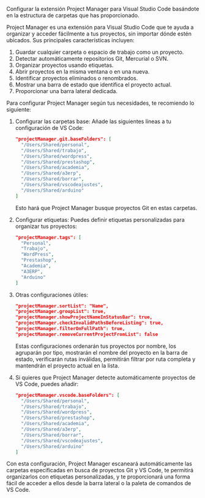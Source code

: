 Configurar la extensión Project Manager para Visual Studio Code basándote en la estructura de carpetas que has proporcionado. 

Project Manager es una extensión para Visual Studio Code que te ayuda a organizar y acceder fácilmente a tus proyectos, sin importar dónde estén ubicados. Sus principales características incluyen:

1. Guardar cualquier carpeta o espacio de trabajo como un proyecto.
2. Detectar automáticamente repositorios Git, Mercurial o SVN.
3. Organizar proyectos usando etiquetas.
4. Abrir proyectos en la misma ventana o en una nueva.
5. Identificar proyectos eliminados o renombrados.
6. Mostrar una barra de estado que identifica el proyecto actual.
7. Proporcionar una barra lateral dedicada.

Para configurar Project Manager según tus necesidades, te recomiendo lo siguiente:

1. Configurar las carpetas base:
   Añade las siguientes líneas a tu configuración de VS Code:

   ```json
   "projectManager.git.baseFolders": [
     "/Users/Shared/personal",
     "/Users/Shared/trabajo",
     "/Users/Shared/wordpress",
     "/Users/Shared/prestashop",
     "/Users/Shared/academia",
     "/Users/Shared/a3erp",
     "/Users/Shared/borrar",
     "/Users/Shared/vscodeajustes",
     "/Users/Shared/arduino"
   ]
   ```

   Esto hará que Project Manager busque proyectos Git en estas carpetas.

2. Configurar etiquetas:
   Puedes definir etiquetas personalizadas para organizar tus proyectos:

   ```json
   "projectManager.tags": [
     "Personal",
     "Trabajo",
     "WordPress",
     "Prestashop",
     "Academia",
     "A3ERP",
     "Arduino"
   ]
   ```

3. Otras configuraciones útiles:

   ```json
   "projectManager.sortList": "Name",
   "projectManager.groupList": true,
   "projectManager.showProjectNameInStatusBar": true,
   "projectManager.checkInvalidPathsBeforeListing": true,
   "projectManager.filterOnFullPath": true,
   "projectManager.removeCurrentProjectFromList": false
   ```

   Estas configuraciones ordenarán tus proyectos por nombre, los agruparán por tipo, mostrarán el nombre del proyecto en la barra de estado, verificarán rutas inválidas, permitirán filtrar por ruta completa y mantendrán el proyecto actual en la lista.

4. Si quieres que Project Manager detecte automáticamente proyectos de VS Code, puedes añadir:

   ```json
   "projectManager.vscode.baseFolders": [
     "/Users/Shared/personal",
     "/Users/Shared/trabajo",
     "/Users/Shared/wordpress",
     "/Users/Shared/prestashop",
     "/Users/Shared/academia",
     "/Users/Shared/a3erp",
     "/Users/Shared/borrar",
     "/Users/Shared/vscodeajustes",
     "/Users/Shared/arduino"
   ]
   ```

Con esta configuración, Project Manager escaneará automáticamente las carpetas especificadas en busca de proyectos Git y VS Code, te permitirá organizarlos con etiquetas personalizadas, y te proporcionará una forma fácil de acceder a ellos desde la barra lateral o la paleta de comandos de VS Code.